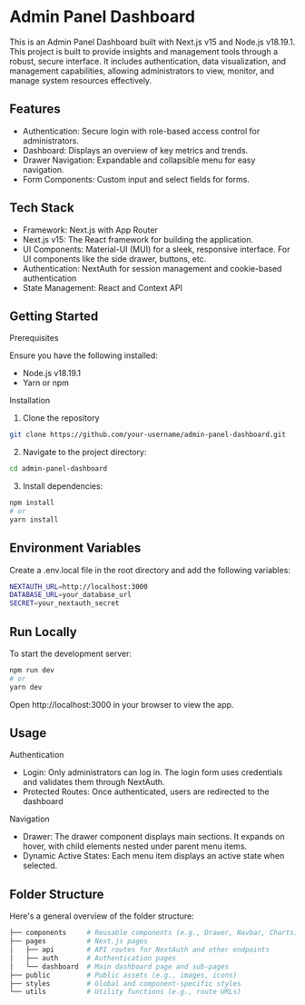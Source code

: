 
# Admin Panel Dashboard

This is an Admin Panel Dashboard built with Next.js v15 and Node.js v18.19.1. 
This project is built to provide insights and management tools through a robust, secure interface. It includes authentication, data visualization, and management capabilities, allowing administrators to view, monitor, and manage system resources effectively.


## Features

- Authentication: Secure login with role-based access control for administrators.
- Dashboard: Displays an overview of key metrics and trends.
- Drawer Navigation: Expandable and collapsible menu for easy navigation.
- Form Components: Custom input and select fields for forms.


## Tech Stack

- Framework: Next.js with App Router
- Next.js v15: The React framework for building the application.
- UI Components: Material-UI (MUI) for a sleek, responsive interface. For UI components like the side drawer, buttons, etc.
- Authentication: NextAuth for session management and cookie-based authentication
- State Management: React and Context API


## Getting Started
Prerequisites

Ensure you have the following installed:

- Node.js v18.19.1
- Yarn or npm

Installation

1. Clone the repository

```bash
git clone https://github.com/your-username/admin-panel-dashboard.git
```
2. Navigate to the project directory:

```bash
cd admin-panel-dashboard
```
3. Install dependencies:

```bash
npm install
# or
yarn install

```
## Environment Variables

Create a .env.local file in the root directory and add the following variables:

```bash
NEXTAUTH_URL=http://localhost:3000
DATABASE_URL=your_database_url
SECRET=your_nextauth_secret
```

## Run Locally

To start the development server:

```bash
npm run dev
# or
yarn dev
```
Open http://localhost:3000 in your browser to view the app.



## Usage

Authentication
- Login: Only administrators can log in. The login form uses credentials and validates them through NextAuth.
- Protected Routes: Once authenticated, users are redirected to the dashboard

Navigation
- Drawer: The drawer component displays main sections. It expands on hover, with child elements nested under parent menu items.
- Dynamic Active States: Each menu item displays an active state when selected.

## Folder Structure
Here's a general overview of the folder structure:


```bash
├── components     # Reusable components (e.g., Drawer, Navbar, Charts)
├── pages          # Next.js pages
│   ├── api        # API routes for NextAuth and other endpoints
│   ├── auth       # Authentication pages
│   └── dashboard  # Main dashboard page and sub-pages
├── public         # Public assets (e.g., images, icons)
├── styles         # Global and component-specific styles
└── utils          # Utility functions (e.g., route URLs)
```